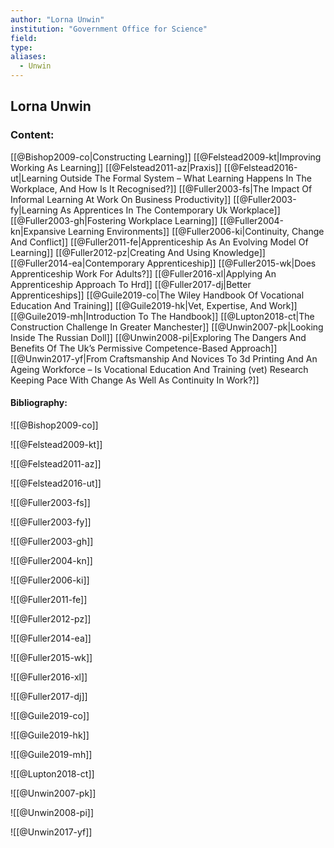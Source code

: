 ```yaml
---
author: "Lorna Unwin"
institution: "Government Office for Science"
field:
type:
aliases:
  - Unwin
---
```


## Lorna Unwin

### Content:
[[@Bishop2009-co|Constructing Learning]]
[[@Felstead2009-kt|Improving Working As Learning]]
[[@Felstead2011-az|Praxis]]
[[@Felstead2016-ut|Learning Outside The Formal System – What Learning Happens In The Workplace, And How Is It Recognised?]]
[[@Fuller2003-fs|The Impact Of Informal Learning At Work On Business Productivity]]
[[@Fuller2003-fy|Learning As Apprentices In The Contemporary Uk Workplace]]
[[@Fuller2003-gh|Fostering Workplace Learning]]
[[@Fuller2004-kn|Expansive Learning Environments]]
[[@Fuller2006-ki|Continuity, Change And Conflict]]
[[@Fuller2011-fe|Apprenticeship As An Evolving Model Of Learning]]
[[@Fuller2012-pz|Creating And Using Knowledge]]
[[@Fuller2014-ea|Contemporary Apprenticeship]]
[[@Fuller2015-wk|Does Apprenticeship Work For Adults?]]
[[@Fuller2016-xl|Applying An Apprenticeship Approach To Hrd]]
[[@Fuller2017-dj|Better Apprenticeships]]
[[@Guile2019-co|The Wiley Handbook Of Vocational Education And Training]]
[[@Guile2019-hk|Vet, Expertise, And Work]]
[[@Guile2019-mh|Introduction To The Handbook]]
[[@Lupton2018-ct|The Construction Challenge In Greater Manchester]]
[[@Unwin2007-pk|Looking Inside The Russian Doll]]
[[@Unwin2008-pi|Exploring The Dangers And Benefits Of The Uk’s Permissive Competence-Based Approach]]
[[@Unwin2017-yf|From Craftsmanship And Novices To 3d Printing And An Ageing Workforce – Is Vocational Education And Training (vet) Research Keeping Pace With Change As Well As Continuity In Work?]]

#### Bibliography:

![[@Bishop2009-co]]

![[@Felstead2009-kt]]

![[@Felstead2011-az]]

![[@Felstead2016-ut]]

![[@Fuller2003-fs]]

![[@Fuller2003-fy]]

![[@Fuller2003-gh]]

![[@Fuller2004-kn]]

![[@Fuller2006-ki]]

![[@Fuller2011-fe]]

![[@Fuller2012-pz]]

![[@Fuller2014-ea]]

![[@Fuller2015-wk]]

![[@Fuller2016-xl]]

![[@Fuller2017-dj]]

![[@Guile2019-co]]

![[@Guile2019-hk]]

![[@Guile2019-mh]]

![[@Lupton2018-ct]]

![[@Unwin2007-pk]]

![[@Unwin2008-pi]]

![[@Unwin2017-yf]]